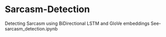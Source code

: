 # Sarcasm-Detection
Detecting Sarcasm using BiDirectional LSTM and GloVe embeddings
See- sarcasm_detection.ipynb
